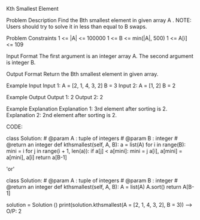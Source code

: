 Kth Smallest Element

Problem Description
Find the Bth smallest element in given array A .
NOTE: Users should try to solve it in less than equal to B swaps.

Problem Constraints
1 <= |A| <= 100000
1 <= B <= min(|A|, 500)
1 <= A[i] <= 109

Input Format
The first argument is an integer array A.
The second argument is integer B.

Output Format
Return the Bth smallest element in given array.

Example Input
Input 1:
A = [2, 1, 4, 3, 2]
B = 3
Input 2:
A = [1, 2]
B = 2

Example Output
Output 1:
 2
Output 2:
 2

Example Explanation
Explanation 1:
 3rd element after sorting is 2.
Explanation 2:
 2nd element after sorting is 2.

CODE:

class Solution:
	# @param A : tuple of integers
	# @param B : integer
	# @return an integer
	def kthsmallest(self, A, B):
	        a = list(A)
	        for i in range(B):
	            mini = i
	            for j in range(i + 1, len(a)):
	                if a[j] < a[mini]:
	                    mini = j
	            a[i], a[mini] = a[mini], a[i]
	        return a[B-1]

'or'

class Solution:
	# @param A : tuple of integers
	# @param B : integer
	# @return an integer
	def kthsmallest(self, A, B):
		A = list(A)
	        A.sort()
	        return A[B-1]


solution = Solution ()
print(solution.kthsmallest(A = [2, 1, 4, 3, 2], B = 3))  -->  O/P: 2
